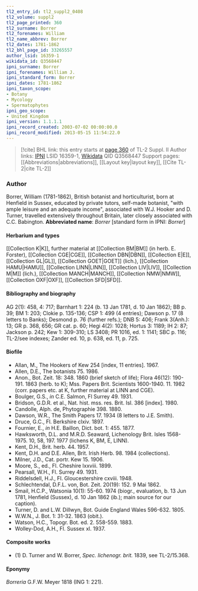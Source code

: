 ```yaml
---
tl2_entry_id: tl2_suppl2_0408
tl2_volume: suppl2
tl2_page_printed: 360
tl2_surname: Borrer
tl2_forenames: William
tl2_name_abbrev: Borrer
tl2_dates: 1781-1862
tl2_bhl_page_id: 33265557
author_lsid: 16359-1
wikidata_id: Q3568447
ipni_surname: Borrer
ipni_forenames: William J.
ipni_standard_form: Borrer
ipni_dates: 1781-1862
ipni_taxon_scope: 
- Botany
- Mycology
- Spermatophytes
ipni_geo_scope: 
- United Kingdom
ipni_version: 1.1.1.1
ipni_record_created: 2003-07-02 00:00:00.0
ipni_record_modified: 2013-05-15 11:54:22.0
---
```


> [!cite] BHL link: this entry starts at [page 360](https://www.biodiversitylibrary.org/page/33265557) of TL-2 Suppl. II
> Author links: [IPNI](https://www.ipni.org/a/16359-1) LSID 16359-1, [Wikidata](https://www.wikidata.org/wiki/Q3568447) QID Q3568447
> Support pages: [[Abbreviations|abbreviations]], [[Layout key|layout key]], [[Cite TL-2|cite TL-2]]

### Author

Borrer, William (1781-1862), British botanist and horticulturist, born at Henfield in Sussex, educated by private tutors, self-made botanist, "with ample leisure and an adequate income", associated with W.J. Hooker and D. Turner, travelled extensively throughout Britain, later closely associated with C.C. Babington. 
**Abbreviated name**: *Borrer* \[standard form in IPNI: *Borrer*\]

#### Herbarium and types

[[Collection K|K]], further material at [[Collection BM|BM]] (in herb. E. Forster), [[Collection CGE|CGE]], [[Collection DBN|DBN]], [[Collection E|E]], [[Collection GL|GL]], [[Collection GOET|GOET]] (lich.), [[Collection HAMU|HAMU]], [[Collection LINN|LINN]], [[Collection LIV|LIV]], [[Collection M|M]] (lich.), [[Collection MANCH|MANCH]], [[Collection NMW|NMW]], [[Collection OXF|OXF]], [[Collection SFD|SFD]].

#### Bibliography and biography

AG 2(1): 458, 4: 717; Barnhart 1: 224 (b. 13 Jan 1781, d. 10 Jan 1862); BB p. 39; BM 1: 203; Clokie p. 135-136; CSP 1: 499 (4 entries); Dawson p. 17 (8 letters to Banks); Desmond p. 76 (further refs.); DNB 5: 406; Frank 3(Anh.): 13; GR p. 368, 656; GR cat. p. 60; Hegi 4(2): 1028; Hortus 3: 1189; IH 2: 87; Jackson p. 242; Kew 1: 309-310; LS 3408; PR 1016, ed. 1: 1141; SBC p. 116; TL-2/see indexes; Zander ed. 10, p. 638, ed. 11, p. 725.

#### Biofile

- Allan, M., The Hookers of Kew 254 \[index, 11 entries\]. 1967.
- Allen, D.E., The botanists 75. 1986.
- Anon., Bot. Zeit. 18: 348. 1860 (brief sketch of life); Flora 46(12): 190-191. 1863 (herb. to K); Mss. Papers Brit. Scientists 1600-1940. 11. 1982 (corr. papers etc. at K, further material at LINN and CGE).
- Boulger, G.S., *in* C.E. Salmon, Fl Surrey 49. 1931.
- Bridson, G.D.R. et al., Nat. hist. mss. res. Brit. Isl. 386 \[index\]. 1980.
- Candolle, Alph. de, Phytographie 398. 1880.
- Dawson, W.R., The Smith Papers 17. 1934 (8 letters to J.E. Smith).
- Druce, G.C., Fl. Berkshire clxiv. 1897.
- Fournier, E., *in* H.E. Baillon, Dict. bot. 1: 455. 1877.
- Hawksworth, D.L. and M.R.D. Seaward, Lichenology Brit. Isles 1568-1975. 10, 58, 197. 1977 (lichens K, BM, E, LINN).
- Kent, D.H., Brit. herb. 44. 1957.
- Kent, D.H. and D.E. Allen, Brit. Irish Herb. 98. 1984 (collections).
- Milner, J.D., Cat. portr. Kew 15. 1906.
- Moore, S., ed., Fl. Cheshire lxxviii. 1899.
- Pearsall, W.H., Fl. Surrey 49. 1931.
- Riddelsdell, H.J., Fl. Gloucestershire cxviii. 1948.
- Schlechtendal, D.F.L. von, Bot. Zeit. 20(19): 152. 9 Mai 1862.
- Smail, H.C.P., Watsonia 10(1): 55-60. 1974 (biogr., evaluation, b. 13 Jun 1781, Henfield (Sussex), d. 10 Jan 1862 (ib.); main source for our caption).
- Turner, D. and L.W. Dillwyn, Bot. Guide England Wales 596-632. 1805.
- W.W.N., J. Bot. 1: 31-32. 1863 (obit.).
- Watson, H.C., Topogr. Bot. ed. 2. 558-559. 1883.
- Wolley-Dod, A.H., Fl. Sussex xl. 1937.

#### Composite works

- (1) D. Turner and W. Borrer, *Spec. lichenogr. brit.* 1839, see TL-2/15.368.

#### Eponymy

*Borreria* G.F.W. Meyer 1818 (ING 1: 221).


